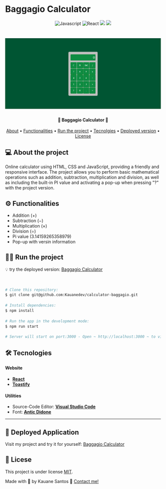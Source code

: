 # Baggagio Calculator 

<p align="center">
	<img alt="Javascript" src="https://img.shields.io/badge/Javascript-0d1b2a?style=for-the-badge&logo=javascript">
	<img alt="React" src="https://img.shields.io/badge/React-005CFE?style=for-the-badge&logo=react">
	<img src = "https://img.shields.io/badge/CSS3-1572B6.svg?style=for-the-badge&logo=CSS3&logoColor=white"/>  
	<img src = "https://img.shields.io/badge/HTML5-E34F26.svg?style=for-the-badge&logo=HTML5&logoColor=white"/>  
</p>

<h1 align="center">
    <img alt="Calculator Page" title="#CALCULATOR PAGE" src="src\assets\calculatorImg.png" />
</h1>

<h4 align="center"> 
🧮 Baggagio Calculator 🧮
</h4>

<p align="center">
<a href="#about">About</a> •
<a href="#functionalities">Functionalities</a> •
<a href="#run">Run the project</a> •
<a href="tecnologies">Tecnolgies<a/> •
<a href="#deploy">Deployed version</a> •
<a href="#license">License</a>
</p>

## 💻 About the project
<p id="about">
Online calculator using HTML, CSS and JavaScript, providing a friendly and responsive interface. The project allows you to perform basic mathematical operations such as addition, subtraction, multiplication and division, as well as including the built-in PI value and activating a pop-up when pressing "?" with the project version.
</p>

<p id="functionalities">

 ## ⚙️ Functionalities
</p>

- Addition (+)
- Subtraction (−)
- Multiplication (×)
- Division (÷)
- Pi value (3.14159265358979)
- Pop-up with versin information

<p id="run">
  
## 🏃‍♀️ Run the project
</p>

💡 try the deployed version: [Baggagio Calculator](https://calculator-baggagio-by-kauane.netlify.app/)
```bash

 
# Clone this repository:
$ git clone git@github.com:Kauanedev/calculator-baggagio.git

# Install dependencies:
$ npm install

# Run the app in the development mode:
$ npm run start

# Server will start on port:3000 - Open ~ http://localhost:3000 ~ to view it in your browser.

```

<p id="tecnologies">
  
  ## 🛠 Tecnologies 
</p>

#### **Website**

-   **[React](https://reactjs.org/)**
-   **[Toastify](https://fkhadra.github.io/react-toastify/installation/)**


#### **Utilities** 

-   Source-Code Editor:  **[Visual Studio Code](https://code.visualstudio.com/)** 
-   Font: **[Antic Didone](https://fonts.googleapis.com/css2?family=Antic+Didone&display=swap)**
---

<p id="deploy">

## 🚀 Deployed Application
<p/>

  Visit my project and try it for yourself: [Baggagio Calculator](https://calculator-baggagio-by-kauane.netlify.app/)
</p>

<p id="license">
	
## 📝 Licese
</p>

This project is under license [MIT](./LICENSE).

Made with 💓 by Kauane Santos 👋 [Contact me!](https://www.linkedin.com/in/kauane-santos-dev/)
